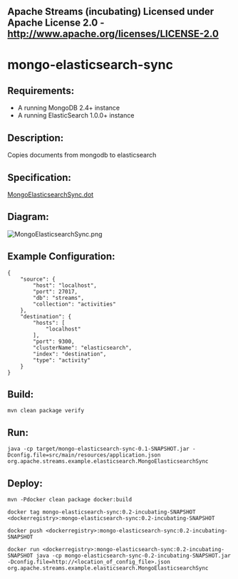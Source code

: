 Apache Streams (incubating)
Licensed under Apache License 2.0 - http://www.apache.org/licenses/LICENSE-2.0
--------------------------------------------------------------------------------

mongo-elasticsearch-sync
==============================

Requirements:
-------------
 - A running MongoDB 2.4+ instance
 - A running ElasticSearch 1.0.0+ instance

Description:
------------
Copies documents from mongodb to elasticsearch

Specification:
-----------------

[MongoElasticsearchSync.dot](src/main/resources/MongoElasticsearchSync.dot "MongoElasticsearchSync.dot" )

Diagram:
-----------------

![MongoElasticsearchSync.png](./MongoElasticsearchSync.png?raw=true)

Example Configuration:
----------------------

    {
        "source": {
            "host": "localhost",
            "port": 27017,
            "db": "streams",
            "collection": "activities"
        },
        "destination": {
            "hosts": [
                "localhost"
            ],
            "port": 9300,
            "clusterName": "elasticsearch",
            "index": "destination",
            "type": "activity"
        }
    }

Build:
---------

`mvn clean package verify`

Run:
--------

`java -cp target/mongo-elasticsearch-sync-0.1-SNAPSHOT.jar -Dconfig.file=src/main/resources/application.json org.apache.streams.example.elasticsearch.MongoElasticsearchSync`

Deploy:
--------

`mvn -Pdocker clean package docker:build`

`docker tag mongo-elasticsearch-sync:0.2-incubating-SNAPSHOT <dockerregistry>:mongo-elasticsearch-sync:0.2-incubating-SNAPSHOT`

`docker push <dockerregistry>:mongo-elasticsearch-sync:0.2-incubating-SNAPSHOT`

`docker run <dockerregistry>:mongo-elasticsearch-sync:0.2-incubating-SNAPSHOT java -cp mongo-elasticsearch-sync-0.2-incubating-SNAPSHOT.jar -Dconfig.file=http://<location_of_config_file>.json org.apache.streams.example.elasticsearch.MongoElasticsearchSync`

